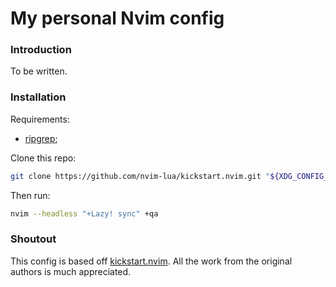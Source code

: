 # My personal Nvim config

### Introduction

To be written.

### Installation

Requirements:
* [ripgrep](https://github.com/BurntSushi/ripgrep#installation);

Clone this repo:

```sh
git clone https://github.com/nvim-lua/kickstart.nvim.git "${XDG_CONFIG_HOME:-$HOME/.config}"/nvim
```

Then run:

```sh
nvim --headless "+Lazy! sync" +qa
```

### Shoutout

This config is based off [kickstart.nvim](https://github.com/nvim-lua/kickstart.nvim).
All the work from the original authors is much appreciated.
